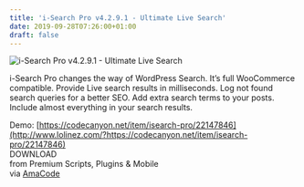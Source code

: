 ```yaml
---
title: 'i-Search Pro v4.2.9.1 - Ultimate Live Search'
date: 2019-09-28T07:26:00+01:00
draft: false
---
```


![i-Search Pro v4.2.9.1 - Ultimate Live Search](http://www.codelist.cc/uploads/posts/2019-01/1546709606_i-search-pro-v4.2.2-ultimate-live-search.jpg "i-Search Pro v4.2.9.1 - Ultimate Live Search")  
  
i-Search Pro changes the way of WordPress Search. It’s full WooCommerce compatible. Provide Live search results in milliseconds. Log not found search queries for a better SEO. Add extra search terms to your posts. Include almost everything in your search results.  
  
Demo: [https://codecanyon.net/item/isearch-pro/22147846](http://www.lolinez.com/?https://codecanyon.net/item/isearch-pro/22147846)  
DOWNLOAD  
from Premium Scripts, Plugins & Mobile  
via [AmaCode](https://amazcode.ooo)